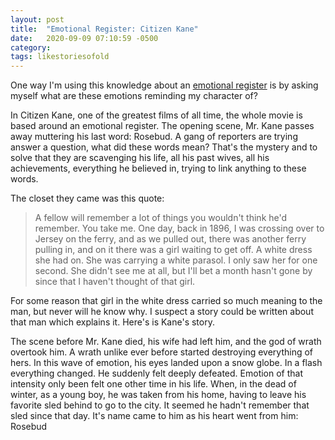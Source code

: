 ```yaml
---
layout: post
title:  "Emotional Register: Citizen Kane"
date:   2020-09-09 07:10:59 -0500
category: 
tags: likestoriesofold
---
```

One way I'm using this knowledge about an [emotional register](https://silencevosh.github.io/2020/08/30/Emotional-register-Wedding-speech.html) is by asking myself what are these emotions reminding my character of?

In Citizen Kane, one of the greatest films of all time, the whole movie is based around an emotional register. The opening scene, Mr. Kane passes away muttering his last word: Rosebud. A gang of reporters are trying answer a question, what did these words mean? That's the mystery and to solve that they are scavenging his life, all his past wives, all his achievements, everything he believed in, trying to link anything to these words. 

The closet they came was this quote:

> A fellow will remember a lot of things you wouldn't think he'd remember. You take me. One day, back in 1896, I was crossing over to Jersey on the ferry, and as we pulled out, there was another ferry pulling in, and on it there was a girl waiting to get off. A white dress she had on. She was carrying a white parasol. I only saw her for one second. She didn't see me at all, but I'll bet a month hasn't gone by since that I haven't thought of that girl.

For some reason that girl in the white dress carried so much meaning to the man, but never will he know why. I suspect a story could be written about that man which explains it. Here's is Kane's story.

The scene before Mr. Kane died, his wife had left him, and the god of wrath overtook him. A wrath unlike ever before started destroying everything of hers. In this wave of emotion, his eyes landed upon a snow globe. In a flash everything changed. He suddenly felt deeply defeated. Emotion of that intensity only been felt one other time in his life. When, in the dead of winter, as a young boy, he was taken from his home, having to leave his favorite sled behind to go to the city. It seemed he hadn't remember that sled since that day. It's name came to him as his heart went from him: Rosebud